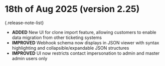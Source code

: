 # 18th of Aug 2025 (version 2.25)

{.release-note-list}
- **ADDED** New UI for clone import feature, allowing customers to enable data migration from other ticketing systems
- **IMPROVED** Webhook schema now displays in JSON viewer with syntax highlighting and collapsible/expandable JSON structures
- **IMPROVED** UI now restricts contact impersonation to admin and master admin users only
